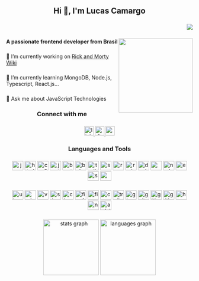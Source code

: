 <h2 align="center">Hi 👋, I'm Lucas Camargo</h2>

###

<div align="right">
  <img src="https://visitor-badge.laobi.icu/badge?page_id=lbcamargo.lbcamargo&"  />
</div>

###

<img align="right" height="200" src="https://octodex.github.com/images/spidertocat.png"  />

###

<h4 align="left">A passionate frontend developer from Brasil</h4>

###

<p align="left">🔭 I’m currently working on
  <a href="https://github.com/lbcamargo94/rick-and-morty-wiki" target="_blank" rel="noopener noreferrer">Rick and Morty Wiki</a>
</p>

###

<p align="left">🌱 I’m currently learning MongoDB, Node.js, Typescript, React.js...</p>

###

<p align="left">💬 Ask me about JavaScript Technologies</p>

###

<h3 align="center">Connect with me</h3>

###

<div align="center">
  <a href="https://www.linkedin.com/in/lucas-b-camargo/" target="_blank" rel="noopener noreferrer">
    <img src="https://img.shields.io/static/v1?message=LinkedIn&logo=linkedin&label=&color=0077B5&logoColor=white&labelColor=&style=for-the-badge" height="25" alt="linkedin logo"  />
  </a>
  <a href="https://discord.gg/s7vNGZPZ" target="_blank" rel="noopener noreferrer">
    <img src="https://img.shields.io/static/v1?message=Discord&logo=discord&label=&color=7289DA&logoColor=white&labelColor=&style=for-the-badge" height="25" alt="discord logo"  />
  </a>
  <a href="https://mail.google.com/mail/u/0/?tab=rm&ogbl#inbox" target="_blank" rel="noopener noreferrer">
    <img src="https://img.shields.io/static/v1?message=Gmail&logo=gmail&label=&color=D14836&logoColor=white&labelColor=&style=for-the-badge" height="25" alt="gmail logo"  />
  </a>
</div>

###

<h3 align="center">Languages and Tools</h3>

###

<div align="center">
  <img src="https://cdn.jsdelivr.net/gh/devicons/devicon/icons/javascript/javascript-original.svg" height="25" width="30" alt="javascript logo"  />
  <img src="https://cdn.jsdelivr.net/gh/devicons/devicon/icons/html5/html5-original.svg" height="25" width="30" alt="html5 logo"  />
  <img src="https://cdn.jsdelivr.net/gh/devicons/devicon/icons/css3/css3-original.svg" height="25" width="30" alt="css3 logo"  />
  <img src="https://cdn.jsdelivr.net/gh/devicons/devicon/icons/jest/jest-plain.svg" height="25" width="30" alt="jest logo"  />
  <img src="https://cdn.jsdelivr.net/gh/devicons/devicon/icons/bootstrap/bootstrap-original.svg" height="25" width="30" alt="bootstrap logo"  />
  <img src="https://cdn.jsdelivr.net/gh/devicons/devicon/icons/bulma/bulma-plain.svg" height="25" width="30" alt="bulma logo"  />
  <img src="https://cdn.jsdelivr.net/gh/devicons/devicon/icons/tailwindcss/tailwindcss-original-wordmark.svg" height="25" width="30" alt="tailwindcss logo"  />
  <img src="https://cdn.jsdelivr.net/gh/devicons/devicon/icons/sass/sass-original.svg" height="25" width="30" alt="sass logo"  />
  <img src="https://cdn.jsdelivr.net/gh/devicons/devicon/icons/react/react-original.svg" height="25" width="30" alt="react logo"  />
  <img src="https://cdn.jsdelivr.net/gh/devicons/devicon/icons/redux/redux-original.svg" height="25" width="30" alt="redux logo"  />
  <img src="https://cdn.jsdelivr.net/gh/devicons/devicon/icons/docker/docker-original.svg" height="25" width="30" alt="docker logo"  />
  <img src="https://cdn.jsdelivr.net/gh/devicons/devicon/icons/mysql/mysql-original.svg" height="25" width="30" alt="mysql logo"  />
  <img src="https://cdn.jsdelivr.net/gh/devicons/devicon/icons/nodejs/nodejs-original.svg" height="25" width="30" alt="nodejs logo"  />
  <img src="https://cdn.jsdelivr.net/gh/devicons/devicon/icons/express/express-original.svg" height="25" width="30" alt="express logo"  />
  <img src="https://cdn.jsdelivr.net/gh/devicons/devicon/icons/sequelize/sequelize-original.svg" height="25" width="30" alt="sequelize logo"  />
  <img src="https://cdn.jsdelivr.net/gh/devicons/devicon/icons/mongodb/mongodb-original.svg" height="25" width="30" alt="mongodb logo"  />
</div>

###

<div align="center">
  <img src="https://cdn.jsdelivr.net/gh/devicons/devicon/icons/ubuntu/ubuntu-plain.svg" height="25" width="30" alt="ubuntu logo"  />
  <img src="https://cdn.jsdelivr.net/gh/devicons/devicon/icons/windows8/windows8-original.svg" height="25" width="30" alt="windows8 logo"  />
  <img src="https://cdn.jsdelivr.net/gh/devicons/devicon/icons/vscode/vscode-original.svg" height="25" width="30" alt="vscode logo"  />
  <img src="https://cdn.jsdelivr.net/gh/devicons/devicon/icons/slack/slack-original.svg" height="25" width="30" alt="slack logo"  />
  <img src="https://cdn.jsdelivr.net/gh/devicons/devicon/icons/chrome/chrome-original.svg" height="25" width="30" alt="chrome logo"  />
  <img src="https://cdn.jsdelivr.net/gh/devicons/devicon/icons/firefox/firefox-original.svg" height="25" width="30" alt="firefox logo"  />
  <img src="https://cdn.jsdelivr.net/gh/devicons/devicon/icons/figma/figma-original.svg" height="25" width="30" alt="figma logo"  />
  <img src="https://cdn.jsdelivr.net/gh/devicons/devicon/icons/canva/canva-original.svg" height="25" width="30" alt="canva logo"  />
  <img src="https://cdn.jsdelivr.net/gh/devicons/devicon/icons/trello/trello-plain.svg" height="25" width="30" alt="trello logo"  />
  <img src="https://cdn.jsdelivr.net/gh/devicons/devicon/icons/gimp/gimp-original.svg" height="25" width="30" alt="gimp logo"  />
  <img src="https://cdn.jsdelivr.net/gh/devicons/devicon/icons/git/git-original.svg" height="25" width="30" alt="git logo"  />
  <img src="https://cdn.jsdelivr.net/gh/devicons/devicon/icons/github/github-original.svg" height="25" width="30" alt="github logo"  />
  <img src="https://cdn.jsdelivr.net/gh/devicons/devicon/icons/gitlab/gitlab-original.svg" height="25" width="30" alt="gitlab logo"  />
  <img src="https://cdn.jsdelivr.net/gh/devicons/devicon/icons/heroku/heroku-original.svg" height="25" width="30" alt="heroku logo"  />
  <img src="https://cdn.jsdelivr.net/gh/devicons/devicon/icons/npm/npm-original-wordmark.svg" height="25" width="30" alt="npm logo"  />
  <img src="https://cdn.jsdelivr.net/gh/devicons/devicon/icons/arduino/arduino-original.svg" height="25" width="30" alt="arduino logo"  />
</div>

###

<div align="center">
  <img src="https://github-readme-stats.vercel.app/api?hide_title=false&hide_rank=true&show_icons=true&include_all_commits=true&count_private=true&disable_animations=false&theme=tokyonight&locale=en&hide_border=false&username=lbcamargo94" height="150" alt="stats graph"  />
  <img src="https://github-readme-stats.vercel.app/api/top-langs?locale=en&hide_title=false&layout=compact&card_width=320&langs_count=5&theme=tokyonight&hide_border=false&username=lbcamargo94" height="150" alt="languages graph"  />
</div>
